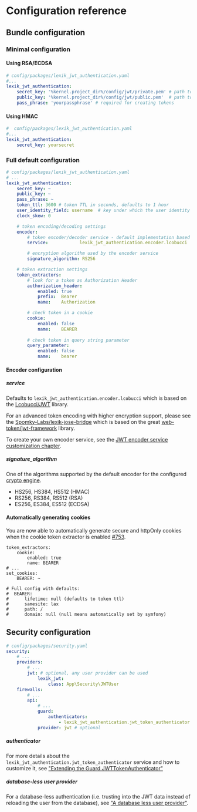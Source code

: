 Configuration reference
=======================

Bundle configuration
---------------------

### Minimal configuration

#### Using RSA/ECDSA

``` yaml
# config/packages/lexik_jwt_authentication.yaml
#...
lexik_jwt_authentication:
    secret_key: '%kernel.project_dir%/config/jwt/private.pem' # path to the secret key OR raw secret key, required for creating tokens
    public_key: '%kernel.project_dir%/config/jwt/public.pem'  # path to the public key OR raw public key, required for verifying tokens
    pass_phrase: 'yourpassphrase' # required for creating tokens
```

#### Using HMAC
``` yaml
#  config/packages/lexik_jwt_authentication.yaml
#...
lexik_jwt_authentication:
    secret_key: yoursecret
```

### Full default configuration

``` yaml
# config/packages/lexik_jwt_authentication.yaml
# ...
lexik_jwt_authentication:
    secret_key: ~
    public_key: ~
    pass_phrase: ~
    token_ttl: 3600 # token TTL in seconds, defaults to 1 hour
    user_identity_field: username  # key under which the user identity will be stored in the token payload
    clock_skew: 0

    # token encoding/decoding settings
    encoder:
        # token encoder/decoder service - default implementation based on the lcobucci/jwt library
        service:            lexik_jwt_authentication.encoder.lcobucci

        # encryption algorithm used by the encoder service
        signature_algorithm: RS256

    # token extraction settings
    token_extractors:
        # look for a token as Authorization Header
        authorization_header:
            enabled: true
            prefix:  Bearer
            name:    Authorization

        # check token in a cookie
        cookie:
            enabled: false
            name:    BEARER
            
        # check token in query string parameter
        query_parameter:
            enabled: false
            name:    bearer
```

#### Encoder configuration

##### service

Defaults to `lexik_jwt_authentication.encoder.lcobucci` which is based on the [Lcobucci/JWT](https://github.com/lcobucci/jwt) library.

For an advanced token encoding with higher encryption support, please see the [Spomky-Labs/lexik-jose-bridge](https://github.com/Spomky-Labs/lexik-jose-bridge) which is based on the great [web-token/jwt-framework](https://github.com/web-token/jwt-framework) library.

To create your own encoder service, see the [JWT encoder service customization chapter](5-encoder-service.md).

##### signature_algorithm

One of the algorithms supported by the default encoder for the configured [crypto engine](#crypto_engine).

- HS256, HS384, HS512 (HMAC)
- RS256, RS384, RS512 (RSA)
- ES256, ES384, ES512 (ECDSA)

#### Automatically generating cookies
You are now able to automatically generate secure and httpOnly cookies when the cookie token extractor is enabled [#753](https://github.com/lexik/LexikJWTAuthenticationBundle/pull/753).

```
token_extractors: 
    cookie: 
        enabled: true
        name: BEARER
# ...
set_cookies:
    BEARER: ~

# Full config with defaults:
#  BEARER:
#      lifetime: null (defaults to token ttl)
#      samesite: lax
#      path: /
#      domain: null (null means automatically set by symfony)

```

Security configuration
-----------------------

```yaml
# config/packages/security.yaml
security:
    # ...
    providers:
        # ...
        jwt: # optional, any user provider can be used
            lexik_jwt:
                class: App\Security\JWTUser
    firewalls:
        # ...
        api:
            # ...
            guard:
                authenticators: 
                    - lexik_jwt_authentication.jwt_token_authenticator
            provider: jwt # optional
```

##### authenticator

For more details about the `lexik_jwt_authentication.jwt_token_authenticator` service and how to customize it, see ["Extending the Guard JWTTokenAuthenticator"](6-extending-jwt-authenticator.md)

##### database-less user provider

For a database-less authentication (i.e. trusting into the JWT data instead of reloading the user from the database), see ["A database less user provider"](8-jwt-user-provider.md).

